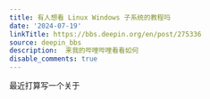 ```yaml
---
title: 有人想看 Linux Windows 子系统的教程吗
date: '2024-07-19'
linkTitle: https://bbs.deepin.org/en/post/275336
source: deepin_bbs
description:  来我的哔哩哔哩看看如何 
disable_comments: true
---
```

最近打算写一个关于 
